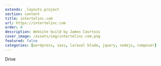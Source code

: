 ```yaml
---
extends: _layouts.project
section: content
title: intertelinc.com
url: https://intertelinc.com
order: 8
description: Website build by James Courtois
cover_image: /assets/img/intertelinc.com.png
featured: false
categories: [wordpress, sass, laravel blade, jquery, nodejs, composer]
---
```


Drive
